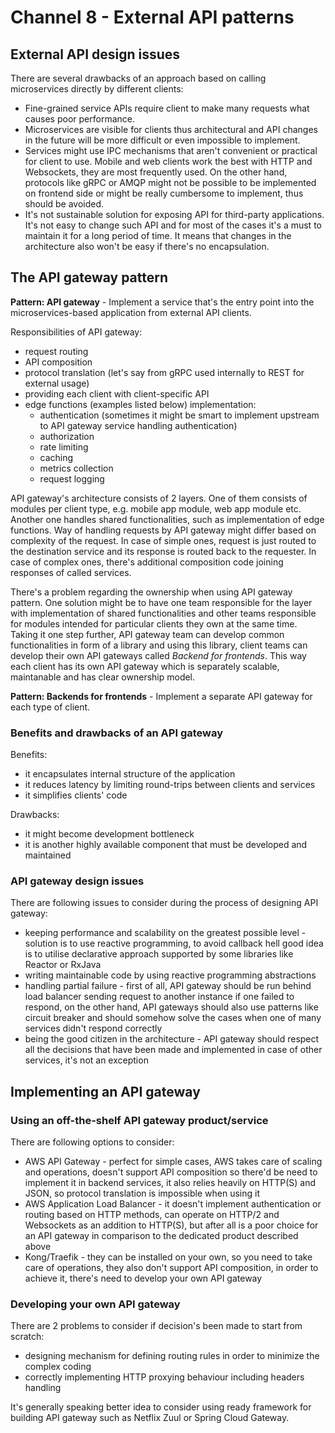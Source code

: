 # Channel 8 - External API patterns

## External API design issues

There are several drawbacks of an approach based on calling microservices directly by different clients:
- Fine-grained service APIs require client to make many requests what causes poor performance.
- Microservices are visible for clients thus architectural and API changes in the future will be more difficult or even impossible to implement.
- Services might use IPC mechanisms that aren't convenient or practical for client to use. Mobile and web clients work the best with HTTP and Websockets, they are most frequently used. On the other hand, protocols like gRPC or AMQP might not be possible to be implemented on frontend side or might be really cumbersome to implement, thus should be avoided.
- It's not sustainable solution for exposing API for third-party applications. It's not easy to change such API and for most of the cases it's a must to maintain it for a long period of time. It means that changes in the architecture also won't be easy if there's no encapsulation.

## The API gateway pattern

**Pattern: API gateway** - Implement a service that's the entry point into the microservices-based application from external API clients.

Responsibilities of API gateway:
- request routing
- API composition
- protocol translation (let's say from gRPC used internally to REST for external usage)
- providing each client with client-specific API
- edge functions (examples listed below) implementation:
	- authentication (sometimes it might be smart to implement upstream to API gateway service handling authentication)
	- authorization
	- rate limiting
	- caching
	- metrics collection
	- request logging

API gateway's architecture consists of 2 layers. One of them consists of modules per client type, e.g. mobile app module, web app module etc. Another one handles shared functionalities, such as implementation of edge functions. Way of handling requests by API gateway might differ based on complexity of the request. In case of simple ones, request is just routed to the destination service and its response is routed back to the requester. In case of complex ones, there's additional composition code joining responses of called services.

There's a problem regarding the ownership when using API gateway pattern. One solution might be to have one team responsible for the layer with implementation of shared functionalities and other teams responsible for modules intended for particular clients they own at the same time. Taking it one step further, API gateway team can develop common functionalities in form of a library and using this library, client teams can develop their own API gateways called *Backend for frontends*. This way each client has its own API gateway which is separately scalable, maintanable and has clear ownership model.

**Pattern: Backends for frontends** - Implement a separate API gateway for each type of client.

### Benefits and drawbacks of an API gateway

Benefits:
- it encapsulates internal structure of the application
- it reduces latency by limiting round-trips between clients and services
- it simplifies clients' code

Drawbacks:
- it might become development bottleneck
- it is another highly available component that must be developed and maintained

### API gateway design issues

There are following issues to consider during the process of designing API gateway:
- keeping performance and scalability on the greatest possible level - solution is to use reactive programming, to avoid callback hell good idea is to utilise declarative approach supported by some libraries like Reactor or RxJava
- writing maintainable code by using reactive programming abstractions
- handling partial failure - first of all, API gateway should be run behind load balancer sending request to another instance if one failed to respond, on the other hand, API gateways should also use patterns like circuit breaker and should somehow solve the cases when one of many services didn't respond correctly
- being the good citizen in the architecture - API gateway should respect all the decisions that have been made and implemented in case of other services, it's not an exception

## Implementing an API gateway

### Using an off-the-shelf API gateway product/service

There are following options to consider:
- AWS API Gateway - perfect for simple cases, AWS takes care of scaling and operations, doesn't support API composition so there'd be need to implement it in backend services, it also relies heavily on HTTP(S) and JSON, so protocol translation is impossible when using it
- AWS Application Load Balancer - it doesn't implement authentication or routing based on HTTP methods, can operate on HTTP/2 and Websockets as an addition to HTTP(S), but after all is a poor choice for an API gateway in comparison to the dedicated product described above
- Kong/Traefik - they can be installed on your own, so you need to take care of operations, they also don't support API composition, in order to achieve it, there's need to develop your own API gateway

### Developing your own API gateway

There are 2 problems to consider if decision's been made to start from scratch:
- designing mechanism for defining routing rules in order to minimize the complex coding
- correctly implementing HTTP proxying behaviour including headers handling

It's generally speaking better idea to consider using ready framework for building API gateway such as Netflix Zuul or Spring Cloud Gateway.
